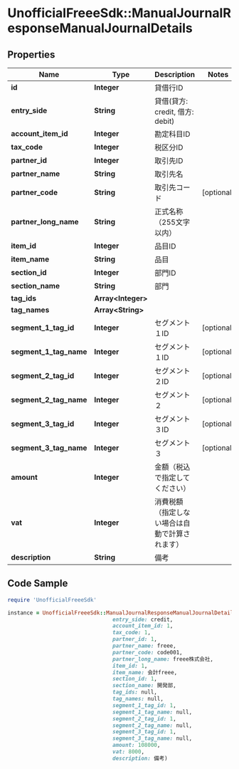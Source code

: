 # UnofficialFreeeSdk::ManualJournalResponseManualJournalDetails

## Properties

Name | Type | Description | Notes
------------ | ------------- | ------------- | -------------
**id** | **Integer** | 貸借行ID | 
**entry_side** | **String** | 貸借(貸方: credit, 借方: debit) | 
**account_item_id** | **Integer** | 勘定科目ID | 
**tax_code** | **Integer** | 税区分ID | 
**partner_id** | **Integer** | 取引先ID | 
**partner_name** | **String** | 取引先名 | 
**partner_code** | **String** | 取引先コード | [optional] 
**partner_long_name** | **String** | 正式名称（255文字以内） | 
**item_id** | **Integer** | 品目ID | 
**item_name** | **String** | 品目 | 
**section_id** | **Integer** | 部門ID | 
**section_name** | **String** | 部門 | 
**tag_ids** | **Array&lt;Integer&gt;** |  | 
**tag_names** | **Array&lt;String&gt;** |  | 
**segment_1_tag_id** | **Integer** | セグメント１ID | [optional] 
**segment_1_tag_name** | **Integer** | セグメント１ID | [optional] 
**segment_2_tag_id** | **Integer** | セグメント２ID | [optional] 
**segment_2_tag_name** | **Integer** | セグメント２ | [optional] 
**segment_3_tag_id** | **Integer** | セグメント３ID | [optional] 
**segment_3_tag_name** | **Integer** | セグメント３ | [optional] 
**amount** | **Integer** | 金額（税込で指定してください） | 
**vat** | **Integer** | 消費税額（指定しない場合は自動で計算されます） | 
**description** | **String** | 備考 | 

## Code Sample

```ruby
require 'UnofficialFreeeSdk'

instance = UnofficialFreeeSdk::ManualJournalResponseManualJournalDetails.new(id: 1,
                                 entry_side: credit,
                                 account_item_id: 1,
                                 tax_code: 1,
                                 partner_id: 1,
                                 partner_name: freee,
                                 partner_code: code001,
                                 partner_long_name: freee株式会社,
                                 item_id: 1,
                                 item_name: 会計freee,
                                 section_id: 1,
                                 section_name: 開発部,
                                 tag_ids: null,
                                 tag_names: null,
                                 segment_1_tag_id: 1,
                                 segment_1_tag_name: null,
                                 segment_2_tag_id: 1,
                                 segment_2_tag_name: null,
                                 segment_3_tag_id: 1,
                                 segment_3_tag_name: null,
                                 amount: 108000,
                                 vat: 8000,
                                 description: 備考)
```


